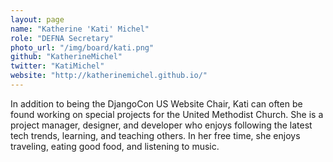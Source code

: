 ```yaml
---
layout: page
name: "Katherine 'Kati' Michel"
role: "DEFNA Secretary"
photo_url: "/img/board/kati.png"
github: "KatherineMichel"
twitter: "KatiMichel"
website: "http://katherinemichel.github.io/"
---
```


In addition to being the DjangoCon US Website Chair, Kati can often be found working on special projects for the United Methodist Church. She is a project manager, designer, and developer who enjoys following the latest tech trends, learning, and teaching others. In her free time, she enjoys traveling, eating good food, and listening to music.
